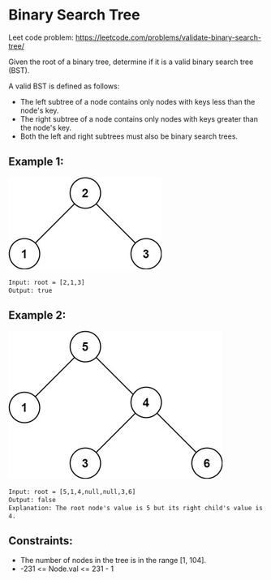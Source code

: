 # Binary Search Tree

Leet code problem: https://leetcode.com/problems/validate-binary-search-tree/

Given the root of a binary tree, determine if it is a valid binary search tree (BST).

A valid BST is defined as follows:

- The left subtree of a node contains only nodes with keys less than the node's key.
- The right subtree of a node contains only nodes with keys greater than the node's key.
- Both the left and right subtrees must also be binary search trees.


## Example 1:

![](tree1.jpeg)

    Input: root = [2,1,3]
    Output: true

## Example 2:

![](tree2.jpeg)

    Input: root = [5,1,4,null,null,3,6]
    Output: false
    Explanation: The root node's value is 5 but its right child's value is 4.


## Constraints:

- The number of nodes in the tree is in the range [1, 104].
- -231 <= Node.val <= 231 - 1